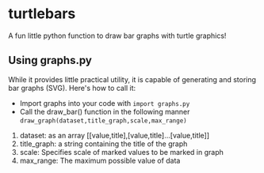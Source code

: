 # turtlebars
A fun little python function to draw bar graphs with turtle graphics!

## Using graphs.py

While it provides little practical utility, it is capable of generating and storing bar graphs (SVG). Here's how to call it:

* Import graphs into your code with `import graphs.py`
* Call the draw_bar() function in the following manner `draw_graph(dataset,title_graph,scale,max_range)`

1. dataset: as an array [[value,title],[value,title]...[value,title]]
2. title_graph: a string containing the title of the graph
3. scale: Specifies scale of marked values to be marked in graph
4. max_range: The maximum possible value of data

